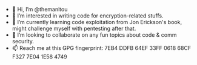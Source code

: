 - 👋 Hi, I’m @themanitou
- 👀 I’m interested in writing code for encryption-related stuffs.
- 🌱 I’m currently learning code exploitation from Jon Erickson's book, might challenge myself with pentesting after that.
- 💞️ I’m looking to collaborate on any fun topics about code & comm security.
- 📫 Reach me at this GPG fingerprint: 7EB4 DDFB 64EF 33FF 0618  68CF F327 7E04 1E58 4749

<!---
themanitou/themanitou is a ✨ special ✨ repository because its `README.md` (this file) appears on your GitHub profile.
You can click the Preview link to take a look at your changes.
--->
